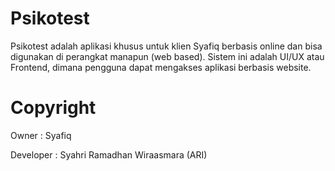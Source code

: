 # Psikotest

Psikotest adalah aplikasi khusus untuk klien Syafiq berbasis online dan bisa digunakan di perangkat manapun (web based). Sistem ini adalah UI/UX atau Frontend, dimana pengguna dapat mengakses aplikasi berbasis website.

# Copyright
Owner : Syafiq

Developer : Syahri Ramadhan Wiraasmara (ARI)
